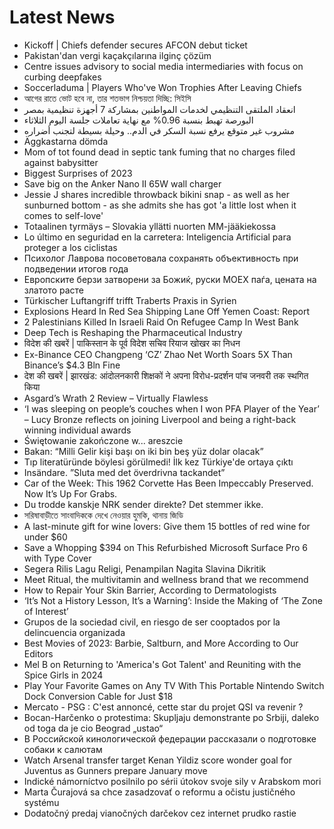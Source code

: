# Latest News
-  Kickoff | Chiefs defender secures AFCON debut ticket
-  Pakistan'dan vergi kaçakçılarına ilginç çözüm
-  Centre issues advisory to social media intermediaries with focus on curbing deepfakes
-  Soccerladuma | Players Who've Won Trophies After Leaving Chiefs
-  আগের রাতে ভোট হবে না, তার শতভাগ নিশ্চয়তা দিচ্ছি: সিইসি
-  انعقاد الملتقى التنظيمي لخدمات المواطنين بمشاركة 7 أجهزة تنظيمية بمصر
-  البورصة تهبط بنسبة 0.96% مع نهاية تعاملات جلسة اليوم الثلاثاء
-  مشروب غير متوقع يرفع نسبة السكر في الدم.. وحيلة بسيطة لتجنب أضراره
-  Äggkastarna dömda
-  Mom of tot found dead in septic tank fuming that no charges filed against babysitter
-  Biggest Surprises of 2023
-  Save big on the Anker Nano II 65W wall charger
-  Jessie J shares incredible throwback bikini snap - as well as her sunburned bottom - as she admits she has got 'a little lost when it comes to self-love'
-  Totaalinen tyrmäys – Slovakia yllätti nuorten MM-jääkiekossa
-  Lo último en seguridad en la carretera: Inteligencia Artificial para proteger a los ciclistas
-  Психолог Лаврова посоветовала сохранять объективность при подведении итогов года
-  Европските берзи затворени за Божиќ, руски MOEX паѓа, цената на златото расте
-  Türkischer Luftangriff trifft Traberts Praxis in Syrien
-  Explosions Heard In Red Sea Shipping Lane Off Yemen Coast: Report
-  2 Palestinians Killed In Israeli Raid On Refugee Camp In West Bank
-  Deep Tech is Reshaping the Pharmaceutical Industry
-  विदेश की खबरें | पाकिस्तान के पूर्व विदेश सचिव रियाज खोखर का निधन
-  Ex-Binance CEO Changpeng ‘CZ’ Zhao Net Worth Soars 5X Than Binance’s $4.3 Bln Fine
-  देश की खबरें | झारखंड: आंदोलनकारी शिक्षकों ने अपना विरोध-प्रदर्शन पांच जनवरी तक स्थगित किया
-  Asgard’s Wrath 2 Review – Virtually Flawless
-  ‘I was sleeping on people’s couches when I won PFA Player of the Year’ – Lucy Bronze reflects on joining Liverpool and being a right-back winning individual awards
-  Świętowanie zakończone w... areszcie
-  Bakan: “Milli Gelir kişi başı on iki bin beş yüz dolar olacak”
-  Tıp literatüründe böylesi görülmedi! İlk kez Türkiye'de ortaya çıktı
-  Insändare. ”Sluta med det överdrivna tackandet”
-  Car of the Week: This 1962 Corvette Has Been Impeccably Preserved. Now It’s Up For Grabs.
-  Du trodde kanskje NRK sender direkte? Det stemmer ikke.
-  সরিষাবাড়ীতে সাংবাদিককে দেখে নেওয়ার হুমকি, থানায় জিডি
-  A last-minute gift for wine lovers: Give them 15 bottles of red wine for under $60
-  Save a Whopping $394 on This Refurbished Microsoft Surface Pro 6 with Type Cover
-  Segera Rilis Lagu Religi, Penampilan Nagita Slavina Dikritik
-  Meet Ritual, the multivitamin and wellness brand that we recommend
-  How to Repair Your Skin Barrier, According to Dermatologists
-  ‘It’s Not a History Lesson, It’s a Warning’: Inside the Making of ‘The Zone of Interest’
-  Grupos de la sociedad civil, en riesgo de ser cooptados por la delincuencia organizada
-  Best Movies of 2023: Barbie, Saltburn, and More According to Our Editors
-  Mel B on Returning to 'America's Got Talent' and Reuniting with the Spice Girls in 2024
-  Play Your Favorite Games on Any TV With This Portable Nintendo Switch Dock Conversion Cable for Just $18
-  Mercato - PSG : C'est annoncé, cette star du projet QSI va revenir ?
-  Bocan-Harčenko o protestima: Skupljaju demonstrante po Srbiji, daleko od toga da je cio Beograd „ustao“
-  В Российской кинологической федерации рассказали о подготовке собаки к салютам
-  Watch Arsenal transfer target Kenan Yildiz score wonder goal for Juventus as Gunners prepare January move
-  Indické námorníctvo posilnilo po sérii útokov svoje sily v Arabskom mori
-  Marta Čurajová sa chce zasadzovať o reformu a očistu justičného systému
-  Dodatočný predaj vianočných darčekov cez internet prudko rastie

